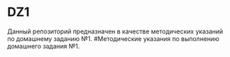 # DZ1
Данный репозиторий предназначен в качестве методических указаний по домашнему заданию №1.
#Методические указания по выполнению домашнего задания №1.
